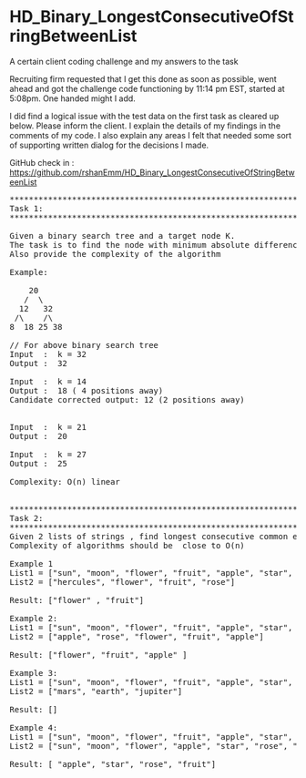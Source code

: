 # HD_Binary_LongestConsecutiveOfStringBetweenList
A certain client coding challenge and my answers to the task

Recruiting firm requested that I get this done as soon as possible, went ahead and got the challenge code functioning by 11:14 pm EST, started at 5:08pm. One handed might I add.

I did find a logical issue with the test data on the first task as cleared up below. Please inform the client. I explain the details of
my findings in the comments of my code. I also explain any areas I felt that needed some sort of supporting written dialog for the decisions I made. 

GitHub check in : https://github.com/rshanEmm/HD_Binary_LongestConsecutiveOfStringBetweenList
<pre>
*******************************************************************************************************
Task 1:
*******************************************************************************************************

Given a binary search tree and a target node K.
The task is to find the node with minimum absolute difference with given target value K.
Also provide the complexity of the algorithm

Example: 

    20
   /  \
  12   32
 /\    /\
8  18 25 38

// For above binary search tree
Input  :  k = 32
Output :  32

Input  :  k = 14
Output :  18 ( 4 positions away)
Candidate corrected output: 12 (2 positions away)
 

Input  :  k = 21
Output :  20

Input  :  k = 27
Output :  25

Complexity: O(n) linear


*******************************************************************************************************
Task 2:
*******************************************************************************************************
Given 2 lists of strings , find longest consecutive common elements between them in very efficient way.
Complexity of algorithms should be  close to O(n)

Example 1
List1 = ["sun", "moon", "flower", "fruit", "apple", "star", "rose", "fruit", "lily", "fairy"]
List2 = ["hercules", "flower", "fruit", "rose"]

Result: ["flower" , "fruit"]

Example 2:
List1 = ["sun", "moon", "flower", "fruit", "apple", "star", "rose", "fruit", "lily", "fairy"]
List2 = ["apple", "rose", "flower", "fruit", "apple"]

Result: ["flower", "fruit", "apple" ]

Example 3:
List1 = ["sun", "moon", "flower", "fruit", "apple", "star", "rose", "fruit", "lily", "fairy"]
List2 = ["mars", "earth", "jupiter"]

Result: []

Example 4:
List1 = ["sun", "moon", "flower", "fruit", "apple", "star", "rose", "fruit", "lily", "fairy"]
List2 = ["sun", "moon", "flower", "apple", "star", "rose", "fruit"]

Result: [ "apple", "star", "rose", "fruit"]
</pre>
